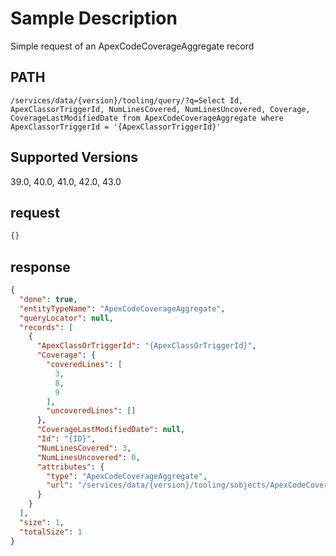 # Sample Description
Simple request of an ApexCodeCoverageAggregate record

## PATH
```
/services/data/{version}/tooling/query/?q=Select Id, ApexClassorTriggerId, NumLinesCovered, NumLinesUncovered, Coverage, CoverageLastModifiedDate from ApexCodeCoverageAggregate where ApexClassorTriggerId = '{ApexClassorTriggerId}'
```
## Supported Versions
39.0, 40.0, 41.0, 42.0, 43.0

## request
 ```json
 {}
```

## response
```json
{
  "done": true,
  "entityTypeName": "ApexCodeCoverageAggregate",
  "queryLocator": null,
  "records": [
    {
      "ApexClassOrTriggerId": "{ApexClassOrTriggerId}",
      "Coverage": {
        "coveredLines": [
          3,
          8,
          9
        ],
        "uncoveredLines": []
      },
      "CoverageLastModifiedDate": null,
      "Id": "{ID}",
      "NumLinesCovered": 3,
      "NumLinesUncovered": 0,
      "attributes": {
        "type": "ApexCodeCoverageAggregate",
        "url": "/services/data/{version}/tooling/sobjects/ApexCodeCoverageAggregate/{ID}"
      }
    }
  ],
  "size": 1,
  "totalSize": 1
}
```

